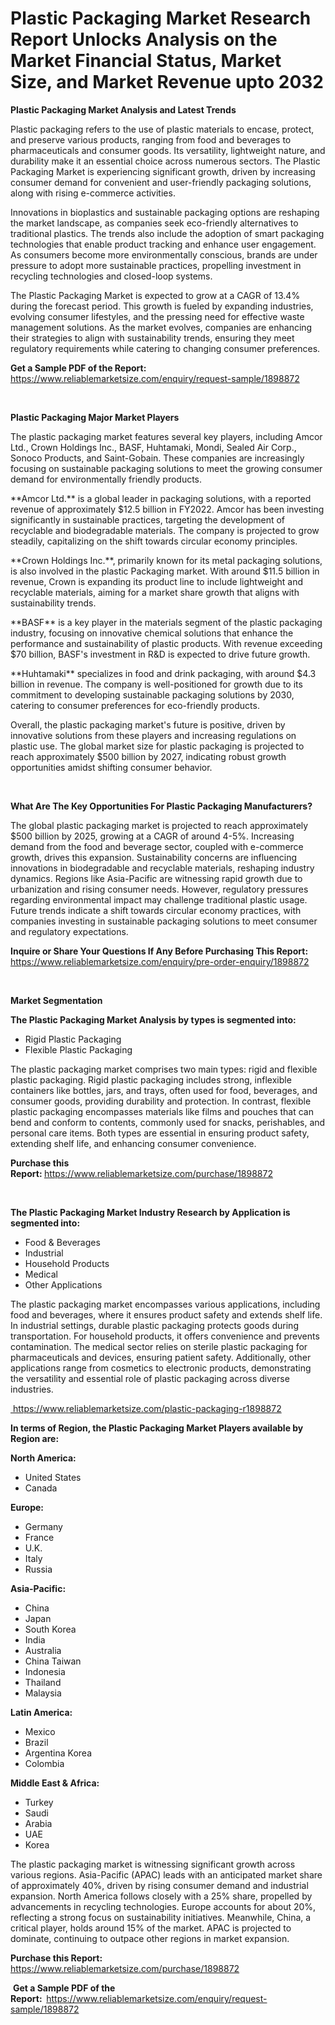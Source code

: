 <p><h1>Plastic Packaging Market Research Report Unlocks Analysis on the Market Financial Status, Market Size, and Market Revenue upto 2032</h1></p><p><strong>Plastic Packaging Market Analysis and Latest Trends</strong></p>
<p><p>Plastic packaging refers to the use of plastic materials to encase, protect, and preserve various products, ranging from food and beverages to pharmaceuticals and consumer goods. Its versatility, lightweight nature, and durability make it an essential choice across numerous sectors. The Plastic Packaging Market is experiencing significant growth, driven by increasing consumer demand for convenient and user-friendly packaging solutions, along with rising e-commerce activities.</p><p>Innovations in bioplastics and sustainable packaging options are reshaping the market landscape, as companies seek eco-friendly alternatives to traditional plastics. The trends also include the adoption of smart packaging technologies that enable product tracking and enhance user engagement. As consumers become more environmentally conscious, brands are under pressure to adopt more sustainable practices, propelling investment in recycling technologies and closed-loop systems.</p><p>The Plastic Packaging Market is expected to grow at a CAGR of 13.4% during the forecast period. This growth is fueled by expanding industries, evolving consumer lifestyles, and the pressing need for effective waste management solutions. As the market evolves, companies are enhancing their strategies to align with sustainability trends, ensuring they meet regulatory requirements while catering to changing consumer preferences.</p></p>
<p><strong>Get a Sample PDF of the Report:&nbsp;</strong> <a href="https://www.reliablemarketsize.com/enquiry/request-sample/1898872?utm_campaign=1103&utm_medium=2&utm_source=Github&utm_content=ia&utm_term=19042025&utm_id=plastic-packaging">https://www.reliablemarketsize.com/enquiry/request-sample/1898872</a></p>
<p>&nbsp;</p>
<p><strong>Plastic Packaging Major Market Players</strong></p>
<p><p>The plastic packaging market features several key players, including Amcor Ltd., Crown Holdings Inc., BASF, Huhtamaki, Mondi, Sealed Air Corp., Sonoco Products, and Saint-Gobain. These companies are increasingly focusing on sustainable packaging solutions to meet the growing consumer demand for environmentally friendly products.</p><p>**Amcor Ltd.** is a global leader in packaging solutions, with a reported revenue of approximately $12.5 billion in FY2022. Amcor has been investing significantly in sustainable practices, targeting the development of recyclable and biodegradable materials. The company is projected to grow steadily, capitalizing on the shift towards circular economy principles.</p><p>**Crown Holdings Inc.**, primarily known for its metal packaging solutions, is also involved in the plastic Packaging market. With around $11.5 billion in revenue, Crown is expanding its product line to include lightweight and recyclable materials, aiming for a market share growth that aligns with sustainability trends.</p><p>**BASF** is a key player in the materials segment of the plastic packaging industry, focusing on innovative chemical solutions that enhance the performance and sustainability of plastic products. With revenue exceeding $70 billion, BASF's investment in R&D is expected to drive future growth.</p><p>**Huhtamaki** specializes in food and drink packaging, with around $4.3 billion in revenue. The company is well-positioned for growth due to its commitment to developing sustainable packaging solutions by 2030, catering to consumer preferences for eco-friendly products.</p><p>Overall, the plastic packaging market's future is positive, driven by innovative solutions from these players and increasing regulations on plastic use. The global market size for plastic packaging is projected to reach approximately $500 billion by 2027, indicating robust growth opportunities amidst shifting consumer behavior.</p></p>
<p>&nbsp;</p>
<p><strong>What Are The Key Opportunities For Plastic Packaging Manufacturers?</strong></p>
<p><p>The global plastic packaging market is projected to reach approximately $500 billion by 2025, growing at a CAGR of around 4-5%. Increasing demand from the food and beverage sector, coupled with e-commerce growth, drives this expansion. Sustainability concerns are influencing innovations in biodegradable and recyclable materials, reshaping industry dynamics. Regions like Asia-Pacific are witnessing rapid growth due to urbanization and rising consumer needs. However, regulatory pressures regarding environmental impact may challenge traditional plastic usage. Future trends indicate a shift towards circular economy practices, with companies investing in sustainable packaging solutions to meet consumer and regulatory expectations.</p></p>
<p><strong>Inquire or Share Your Questions If Any Before Purchasing This Report:</strong> <a href="https://www.reliablemarketsize.com/enquiry/pre-order-enquiry/1898872?utm_campaign=1103&utm_medium=2&utm_source=Github&utm_content=ia&utm_term=19042025&utm_id=plastic-packaging">https://www.reliablemarketsize.com/enquiry/pre-order-enquiry/1898872</a></p>
<p>&nbsp;</p>
<p><strong>Market Segmentation</strong></p>
<p><strong>The Plastic Packaging Market Analysis by types is segmented into:</strong></p>
<p><ul><li>Rigid Plastic Packaging</li><li>Flexible Plastic Packaging</li></ul></p>
<p><p>The plastic packaging market comprises two main types: rigid and flexible plastic packaging. Rigid plastic packaging includes strong, inflexible containers like bottles, jars, and trays, often used for food, beverages, and consumer goods, providing durability and protection. In contrast, flexible plastic packaging encompasses materials like films and pouches that can bend and conform to contents, commonly used for snacks, perishables, and personal care items. Both types are essential in ensuring product safety, extending shelf life, and enhancing consumer convenience.</p></p>
<p><strong>Purchase this Report:&nbsp;</strong><a href="https://www.reliablemarketsize.com/purchase/1898872?utm_campaign=1103&utm_medium=2&utm_source=Github&utm_content=ia&utm_term=19042025&utm_id=plastic-packaging">https://www.reliablemarketsize.com/purchase/1898872</a></p>
<p>&nbsp;</p>
<p><strong>The Plastic Packaging Market Industry Research by Application is segmented into:</strong></p>
<p><ul><li>Food & Beverages</li><li>Industrial</li><li>Household Products</li><li>Medical</li><li>Other Applications</li></ul></p>
<p><p>The plastic packaging market encompasses various applications, including food and beverages, where it ensures product safety and extends shelf life. In industrial settings, durable plastic packaging protects goods during transportation. For household products, it offers convenience and prevents contamination. The medical sector relies on sterile plastic packaging for pharmaceuticals and devices, ensuring patient safety. Additionally, other applications range from cosmetics to electronic products, demonstrating the versatility and essential role of plastic packaging across diverse industries.</p></p>
<p><a href="https://www.reliablemarketsize.com/plastic-packaging-r1898872?utm_campaign=1103&utm_medium=2&utm_source=Github&utm_content=ia&utm_term=19042025&utm_id=plastic-packaging">&nbsp;https://www.reliablemarketsize.com/plastic-packaging-r1898872</a></p>
<p><strong>In terms of Region, the Plastic Packaging Market Players available by Region are:</strong></p>
<p>
    <p> <strong> North America: </strong>
        <ul>
            <li>United States</li>
            <li>Canada</li>
        </ul>
        </p> 
    <p> <strong> Europe: </strong>
        <ul>
            <li>Germany</li>
            <li>France</li>
            <li>U.K.</li>
            <li>Italy</li>
            <li>Russia</li>
        </ul>
        </p> 
    <p> <strong> Asia-Pacific: </strong>
        <ul>
            <li>China</li>
            <li>Japan</li>
            <li>South Korea</li>
            <li>India</li>
            <li>Australia</li>
            <li>China Taiwan</li>
            <li>Indonesia</li>
            <li>Thailand</li>
            <li>Malaysia</li>
        </ul>
        </p> 
    <p> <strong> Latin America: </strong>
        <ul>
            <li>Mexico</li>
            <li>Brazil</li>
            <li>Argentina Korea</li>
            <li>Colombia</li>
        </ul>
        </p> 
    <p> <strong> Middle East & Africa: </strong>
        <ul>
            <li>Turkey</li>
            <li>Saudi</li>
            <li>Arabia</li>
            <li>UAE</li>
            <li>Korea</li>
        </ul>
    </p>
    </p>
<p><p>The plastic packaging market is witnessing significant growth across various regions. Asia-Pacific (APAC) leads with an anticipated market share of approximately 40%, driven by rising consumer demand and industrial expansion. North America follows closely with a 25% share, propelled by advancements in recycling technologies. Europe accounts for about 20%, reflecting a strong focus on sustainability initiatives. Meanwhile, China, a critical player, holds around 15% of the market. APAC is projected to dominate, continuing to outpace other regions in market expansion.</p></p>
<p><strong>Purchase this Report: </strong><a href="https://www.reliablemarketsize.com/purchase/1898872?utm_campaign=1103&utm_medium=2&utm_source=Github&utm_content=ia&utm_term=19042025&utm_id=plastic-packaging">https://www.reliablemarketsize.com/purchase/1898872</a></p>
<p>&nbsp;<strong>Get a Sample PDF of the Report:&nbsp;&nbsp;</strong><a href="https://www.reliablemarketsize.com/enquiry/request-sample/1898872?utm_campaign=1103&utm_medium=2&utm_source=Github&utm_content=ia&utm_term=19042025&utm_id=plastic-packaging">https://www.reliablemarketsize.com/enquiry/request-sample/1898872</a></p>
<p><strong></strong></p>
<p><p></p><p></p><p></p></p>
